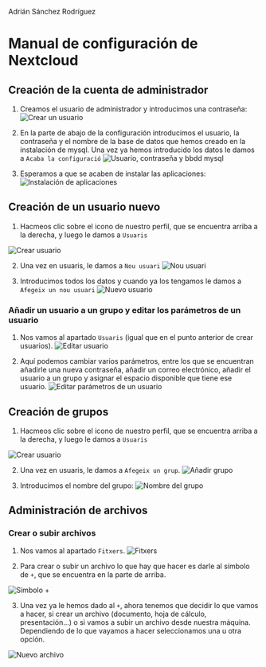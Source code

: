 Adrián Sánchez Rodríguez

# Manual de configuración de Nextcloud

## Creación de la cuenta de administrador

1. Creamos el usuario de administrador y introducimos una contraseña:
![Crear un usuario](/imagenes/crearusuario.png)

2. En la parte de abajo de la configuración introducimos el usuario, la contraseña y el nombre de la base de datos que hemos creado en la instalación de mysql. Una vez ya hemos introducido los datos le damos a `Acaba la configuració`
![Usuario, contraseña y bbdd mysql](/imagenes/usuariomysql.png)

3. Esperamos a que se acaben de instalar las aplicaciones:
![Instalación de aplicaciones](/imagenes/instalacionaplicaciones.png)

## Creación de un usuario nuevo

1. Hacmeos clic sobre el icono de nuestro perfil, que se encuentra arriba a la derecha, y luego le damos a `Usuaris`

  ![Crear usuario](/imagenes/crearusuarionc.png)

2. Una vez en usuaris, le damos a `Nou usuari`
![Nou usuari](/imagenes/usuarionextcloud.png)

3. Introducimos todos los datos y cuando ya los tengamos le damos a `Afegeix un nou usuari`
![Nuevo usuario](/imagenes/newuser.png)

### Añadir un usuario a un grupo y editar los parámetros de un usuario

1. Nos vamos al apartado `Usuaris` (igual que en el punto anterior de crear usuarios).
![Editar usuario](/imagenes/editarusuario.jpg)

2. Aquí podemos cambiar varios parámetros, entre los que se encuentran añadirle una nueva contraseña, añadir un correo electrónico, añadir el usuario a un grupo y asignar el espacio disponible que tiene ese usuario.
![Editar parámetros de un usuario](/imagenes/editarparametrosusuario.jpg)

## Creación de grupos

1. Hacmeos clic sobre el icono de nuestro perfil, que se encuentra arriba a la derecha, y luego le damos a `Usuaris`

  ![Crear usuario](/imagenes/crearusuarionc.png)

2. Una vez en usuaris, le damos a `Afegeix un grup`.
![Añadir grupo](/imagenes/añadirgrupo.png)

3. Introducimos el nombre del grupo:
![Nombre del grupo](/imagenes/grupo1.png)

## Administración de archivos
### Crear o subir archivos
1. Nos vamos al apartado `Fitxers`.
![Fitxers](/imagenes/fitxers.png)

2. Para crear o subir un archivo lo que hay que hacer es darle al símbolo de `+`, que se encuentra en la parte de arriba.

  ![Símbolo +](/imagenes/+.png)

3. Una vez ya le hemos dado al `+`, ahora tenemos que decidir lo que vamos a hacer, si crear un archivo (documento, hoja de cálculo, presentación...) o si vamos a subir un archivo desde nuestra máquina. Dependiendo de lo que vayamos a hacer seleccionamos una u otra opción.

  ![Nuevo archivo](/imagenes/nuevoarchivo.png)
